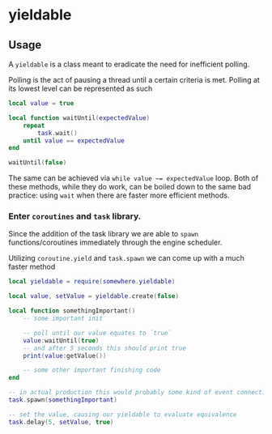 # yieldable

## Usage

A `yieldable` is a class meant to eradicate the need for inefficient polling.

Polling is the act of pausing a thread until a certain criteria is met.
Polling at its lowest level can be represented as such

```lua
local value = true

local function waitUntil(expectedValue)
	repeat
		task.wait()
	until value == expectedValue
end

waitUntil(false)
```

The same can be achieved via `while value ~= expectedValue` loop. Both of these methods, while they do work, can be boiled down to the same bad practice: using `wait` when there are faster more efficient methods.

### Enter `coroutines` and `task` library.

Since the addition of the task library we are able to `spawn` functions/coroutines immediately through the engine scheduler.

Utilizing `coroutine.yield` and `task.spawn` we can come up with a much faster method

```lua
local yieldable = require(somewhere.yieldable)

local value, setValue = yieldable.create(false)

local function somethingImportant()
	-- some important init

	-- poll until our value equates to `true`
	value:waitUntil(true)
	-- and after 5 seconds this should print true
	print(value:getValue())

	-- some other important finishing code
end

-- in actual production this would probably some kind of event connection, but for examples sake:
task.spawn(somethingImportant)

-- set the value, causing our yieldable to evaluate equivalence
task.delay(5, setValue, true)
```